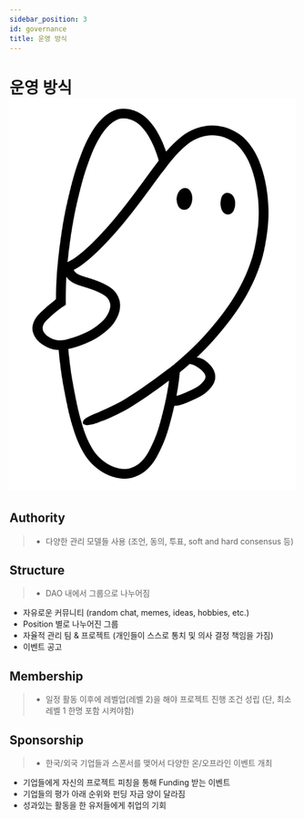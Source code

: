 ```yaml
---
sidebar_position: 3
id: governance
title: 운영 방식
---
```


# 운영 방식 ![ilzom_next](../../static/img/ilzom_logo.png)

## Authority
> - 다양한 관리 모델들 사용 (조언, 동의, 투표, soft and hard consensus 등)

## Structure
> - DAO 내에서 그룹으로 나누어짐
- 자유로운 커뮤니티 (random chat, memes, ideas, hobbies, etc.)
- Position 별로 나누어진 그룹
- 자율적 관리 팀 & 프로젝트 (개인들이 스스로 통치 및 의사 결정 책임을 가짐)
- 이벤트 공고

## Membership
> - 일정 활동 이후에 레벨업(레벨 2)을 해야 프로젝트 진행 조건 성립 (단, 최소 레벨 1 한명 포함 시켜야함)

## Sponsorship 
> - 한국/외국 기업들과 스폰서를 맺어서 다양한 온/오프라인 이벤트 개최 
- 기업들에게 자신의 프로젝트 피칭을 통해 Funding 받는 이벤트 
- 기업들의 평가 아래 순위와 펀딩 자금 양이 달라짐
- 성과있는 활동을 한 유저들에게 취업의 기회 


